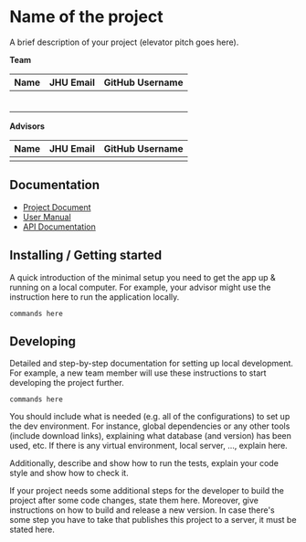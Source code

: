 # Name of the project 

A brief description of your project (elevator pitch goes here).

**Team**

| Name | JHU Email | GitHub Username |
| ---- | --------- | --------------- |
|      |           |                 |
|      |           |                 |
|      |           |                 |
|      |           |                 |
|      |           |                 |
|      |           |                 |

**Advisors** 

| Name | JHU Email | GitHub Username |
| ---- | --------- | --------------- |
|      |           |                 |

## Documentation

* [Project Document](/link/to/Google/doc)
* [User Manual](link/to/GitHubPage)
* [API Documentation](link/to/GitHubPage/api)

## Installing / Getting started

A quick introduction of the minimal setup you need to get the app up & running on a local computer. For example, your advisor might use the instruction here to run the application locally.

```shell
commands here
```

## Developing

Detailed and step-by-step documentation for setting up local development. For example, a new team member will use these instructions to start developing the project further. 

```shell
commands here
```

You should include what is needed (e.g. all of the configurations) to set up the dev environment. For instance, global dependencies or any other tools (include download links), explaining what database (and version) has been used, etc. If there is any virtual environment, local server, ..., explain here. 

Additionally, describe and show how to run the tests, explain your code style and show how to check it.

If your project needs some additional steps for the developer to build the project after some code changes, state them here. Moreover, give instructions on how to build and release a new version. In case there's some step you have to take that publishes this project to a server, it must be stated here. 